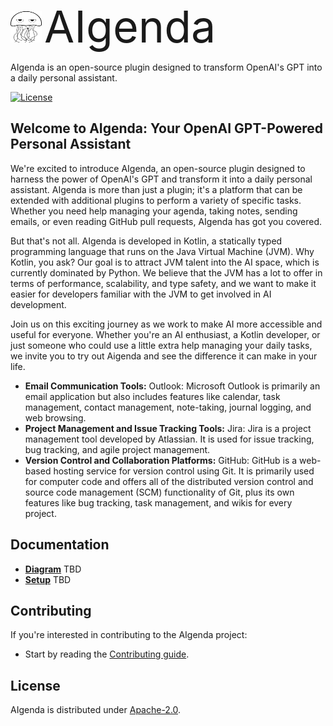 <p>
  <img src="docs/logo.png" alt="Portuguese man o' war" width="50" height="50" style="display: inline;"/> <span style="font-size: 70px;">AIgenda</span>
</p>
AIgenda is an open-source plugin designed to transform OpenAI's GPT into a daily personal assistant.

[![License](https://img.shields.io/github/license/lusitania-labs/aigenda?style=plastic)](LICENSE)

## Welcome to AIgenda: Your OpenAI GPT-Powered Personal Assistant

We're excited to introduce AIgenda, an open-source plugin designed to harness the power of OpenAI's GPT and transform it into a daily personal assistant. AIgenda is more than just a plugin; it's a platform that can be extended with additional plugins to perform a variety of specific tasks. Whether you need help managing your agenda, taking notes, sending emails, or even reading GitHub pull requests, AIgenda has got you covered.

But that's not all. AIgenda is developed in Kotlin, a statically typed programming language that runs on the Java Virtual Machine (JVM). 
Why Kotlin, you ask? Our goal is to attract JVM talent into the AI space, which is currently dominated by Python.
We believe that the JVM has a lot to offer in terms of performance, scalability, and type safety, and we want to make it easier for developers familiar with the JVM to get involved in AI development.

Join us on this exciting journey as we work to make AI more accessible and useful for everyone. Whether you're an AI enthusiast, a Kotlin developer, or just someone who could use a little extra help managing your daily tasks, we invite you to try out Aigenda and see the difference it can make in your life.


- **Email Communication Tools:** Outlook: Microsoft Outlook is primarily an email application but also includes features like calendar, task management, contact management, note-taking, journal logging, and web browsing.
- **Project Management and Issue Tracking Tools:** Jira: Jira is a project management tool developed by Atlassian. It is used for issue tracking, bug tracking, and agile project management.
- **Version Control and Collaboration Platforms:** GitHub: GitHub is a web-based hosting service for version control using Git. It is primarily used for computer code and offers all of the distributed version control and source code management (SCM) functionality of Git, plus its own features like bug tracking, task management, and wikis for every project.


## Documentation
- **[Diagram](docs/diagram.png)** TBD
- **[Setup](docs/diagram.png)** TBD


## Contributing

If you're interested in contributing to the AIgenda project:

- Start by reading the [Contributing guide](https://github.com/lusitania-labs/aigenda/blob/main/CONTRIBUTING.md).


## License

AIgenda is distributed under [Apache-2.0](LICENSE).